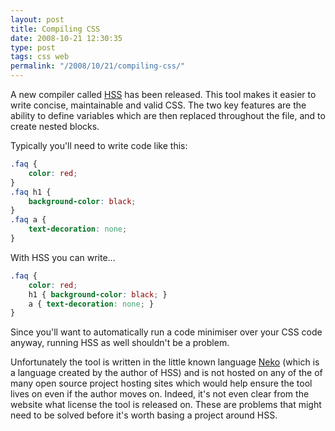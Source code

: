 ```yaml
---
layout: post
title: Compiling CSS
date: 2008-10-21 12:30:35
type: post
tags: css web
permalink: "/2008/10/21/compiling-css/"
---
```

A new compiler called [HSS](http://ncannasse.fr/projects/hss) has been released. This tool makes it
easier to write concise, maintainable and valid CSS. The two key features are the ability to define variables
which are then replaced throughout the file, and to create nested blocks.

Typically you'll need to write code like this:

```css
.faq {
    color: red;
}
.faq h1 {
    background-color: black;
}
.faq a {
    text-decoration: none;
}
```

With HSS you can write...

```css
.faq {
    color: red;
    h1 { background-color: black; }
    a { text-decoration: none; }
}
```

Since you'll want to automatically run a code minimiser over your CSS code anyway, running HSS as well shouldn't be a problem.

Unfortunately the tool is written in the little known language [Neko](http://nekovm.org/) (which is a language
created by the author of HSS) and is not hosted on any of the of many open source project hosting sites which would help
ensure the tool lives on even if the author moves on. Indeed, it's not even clear from the website what license the tool
is released on. These are problems that might need to be solved before it's worth basing a project around HSS.
